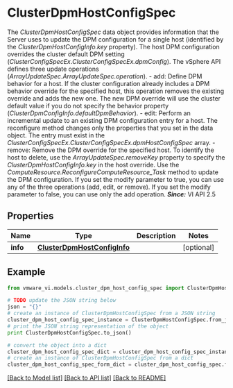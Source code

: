 # ClusterDpmHostConfigSpec

The *ClusterDpmHostConfigSpec* data object provides information that the Server uses to update the DPM configuration for a single host (identified by the *ClusterDpmHostConfigInfo.key* property).  The host DPM configuration overrides the cluster default DPM setting (*ClusterConfigSpecEx*.*ClusterConfigSpecEx.dpmConfig*).  The vSphere API defines three update operations (*ArrayUpdateSpec*.*ArrayUpdateSpec.operation*). - add: Define DPM behavior for a host. If the cluster   configuration already includes a DPM behavior override   for the specified host, this operation   removes the existing override and adds the new one.   The new DPM override will use the cluster default value   if you do not specify the behavior property   (*ClusterDpmConfigInfo.defaultDpmBehavior*). - edit: Perform an incremental update to an existing   DPM configuration entry for a host.   The reconfigure method changes only the properties   that you set in the data object. The entry must exist   in the   *ClusterConfigSpecEx*.*ClusterConfigSpecEx.dpmHostConfigSpec* array. - remove: Remove the DPM override for the specified   host. To identify the host to delete, use the   *ArrayUpdateSpec.removeKey* property   to specify the *ClusterDpmHostConfigInfo.key*   in the host override.    Use the *ComputeResource.ReconfigureComputeResource_Task* method to update the DPM configuration. If you set the modify parameter to true, you can use any of the three operations (add, edit, or remove). If you set the modify parameter to false, you can use only the add operation.  ***Since:*** VI API 2.5 

## Properties
Name | Type | Description | Notes
------------ | ------------- | ------------- | -------------
**info** | [**ClusterDpmHostConfigInfo**](ClusterDpmHostConfigInfo.md) |  | [optional] 

## Example

```python
from vmware_vi.models.cluster_dpm_host_config_spec import ClusterDpmHostConfigSpec

# TODO update the JSON string below
json = "{}"
# create an instance of ClusterDpmHostConfigSpec from a JSON string
cluster_dpm_host_config_spec_instance = ClusterDpmHostConfigSpec.from_json(json)
# print the JSON string representation of the object
print ClusterDpmHostConfigSpec.to_json()

# convert the object into a dict
cluster_dpm_host_config_spec_dict = cluster_dpm_host_config_spec_instance.to_dict()
# create an instance of ClusterDpmHostConfigSpec from a dict
cluster_dpm_host_config_spec_form_dict = cluster_dpm_host_config_spec.from_dict(cluster_dpm_host_config_spec_dict)
```
[[Back to Model list]](../README.md#documentation-for-models) [[Back to API list]](../README.md#documentation-for-api-endpoints) [[Back to README]](../README.md)


